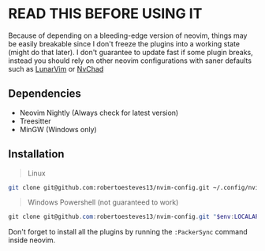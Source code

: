 # READ THIS BEFORE USING IT
Because of depending on a bleeding-edge version of neovim, things may be easily breakable since I don't freeze the plugins into a working state (might do that later). I don't guarantee to update fast if some plugin breaks, instead you should rely on other neovim configurations with saner defaults such as [LunarVim](https://github.com/LunarVim/LunarVim) or [NvChad](https://github.com/NvChad/NvChad)

## Dependencies
- Neovim Nightly (Always check for latest version)
- Treesitter
- MinGW (Windows only)

## Installation
> Linux
```sh
git clone git@github.com:robertoesteves13/nvim-config.git ~/.config/nvim
```

> Windows Powershell (not guaranteed to work)
```ps1
git clone git@github.com:robertoesteves13/nvim-config.git "$env:LOCALAPPDATA\nvim\"
```

Don't forget to install all the plugins by running the `:PackerSync` command inside neovim.

